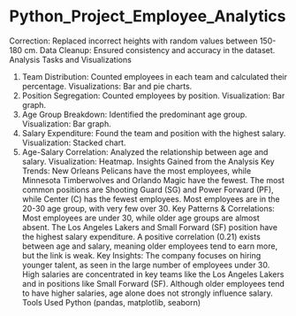 # Python_Project_Employee_Analytics
Correction: Replaced incorrect heights with random values between 150-180 cm.
Data Cleanup: Ensured consistency and accuracy in the dataset.
Analysis Tasks and Visualizations
1. Team Distribution:
Counted employees in each team and calculated their percentage.
Visualizations: Bar and pie charts.
2. Position Segregation:
Counted employees by position.
Visualization: Bar graph.
3. Age Group Breakdown:
Identified the predominant age group.
Visualization: Bar graph.
4. Salary Expenditure:
Found the team and position with the highest salary.
Visualization: Stacked chart.
5. Age-Salary Correlation:
Analyzed the relationship between age and salary.
Visualization: Heatmap.
Insights Gained from the Analysis
Key Trends:
New Orleans Pelicans have the most employees, while Minnesota Timberwolves and Orlando Magic have the fewest.
The most common positions are Shooting Guard (SG) and Power Forward (PF), while Center (C) has the fewest employees.
Most employees are in the 20-30 age group, with very few over 30.
Key Patterns & Correlations:
Most employees are under 30, while older age groups are almost absent.
The Los Angeles Lakers and Small Forward (SF) position have the highest salary expenditure.
A positive correlation (0.21) exists between age and salary, meaning older employees tend to earn more, but the link is weak.
Key Insights:
The company focuses on hiring younger talent, as seen in the large number of employees under 30.
High salaries are concentrated in key teams like the Los Angeles Lakers and in positions like Small Forward (SF).
Although older employees tend to have higher salaries, age alone does not strongly influence salary.
Tools Used
Python (pandas, matplotlib, seaborn)
